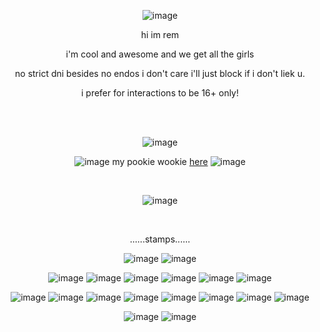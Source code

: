 <div align="center">
	
  ![image](https://64.media.tumblr.com/245fc7eb3367c37db6255973b0420039/ed80303f1c29123b-fb/s500x750/d24ab74fef797c5fa42872f2fd74e39d6b71ab35.gif)

  hi im rem

  i'm cool and awesome and we get all the girls


  no strict dni besides no endos i don't care i'll just block if i don't liek u.


  i prefer for interactions to be 16+ only!

<br><br>

![image](https://64.media.tumblr.com/8a3866b377e3574f7d215448f0e6e05d/ffb5953d6bd50863-f8/s2048x3072/bd48bb9067741bcd305d8f99487a441798645dd0.png) 

  ![image](https://64.media.tumblr.com/fad8bd0544a50085a1156580a68585e5/3b058a9e8494a6de-ef/s75x75_c1/6f3719051cfe8d1c0280e48a63928d4a9dc94819.gif) my pookie wookie [here](https://github.com/insecticidal) ![image](https://64.media.tumblr.com/fad8bd0544a50085a1156580a68585e5/3b058a9e8494a6de-ef/s75x75_c1/6f3719051cfe8d1c0280e48a63928d4a9dc94819.gif)

<br>

![image](https://64.media.tumblr.com/8a3866b377e3574f7d215448f0e6e05d/ffb5953d6bd50863-f8/s2048x3072/bd48bb9067741bcd305d8f99487a441798645dd0.png) 

<br> 

......stamps......

![image](https://64.media.tumblr.com/a2a7bebcb00171873483457743b40037/79d8b316934d24c3-e7/s100x200/fad681e9e223de88b796831758a1c28e3596b789.png) ![image](https://64.media.tumblr.com/25f34ce53f4d6970f0cf9483e9581f48/79d8b316934d24c3-ea/s100x200/7d6d5a4e734fe1c774fc51528d56a5404696453d.png)

![image](https://64.media.tumblr.com/a906ffa99c2421454a16e7dc0352305b/c937cea2bae71fd6-d1/s100x200/70f929d5d922adef60f81d4b2618619bab524fed.png) ![image](https://64.media.tumblr.com/74f671430cfd559b8acc2e4eb7721883/7c3dd077ed76e2f9-5d/s100x200/6b76991bef6b3b25de32b34f0e2ed0df8dd1b1ab.png) ![image](https://64.media.tumblr.com/c8ab9466dec32c2889059753a8584d69/7c3dd077ed76e2f9-8e/s100x200/e8fa114b36a10c812d16e6c86fc616b55e27871b.gifv) ![image](https://64.media.tumblr.com/4c9047d2aca459c32e39092e267f9ed4/7c3dd077ed76e2f9-2c/s100x200/148f0ab49fa0746ad84fec7056f6236c45bc0d07.png) ![image](https://64.media.tumblr.com/7727558d37aa33a0f5cfe7511de21197/0ff738aae3bed445-ee/s100x200/85a5ff883c53274a4cf31a196ca1aac56afcc2eb.png) ![image](https://64.media.tumblr.com/725d75399dfa2028a63a3d557245c670/0ff738aae3bed445-d7/s100x200/3f4d7e97ad1dda2998420739f7f8ccdd91af0597.png) 

![image](https://64.media.tumblr.com/2e4a07746e25dde82caad0cfa2bfd586/2be3d7b7e3b8925d-0f/s100x200/2b32c3c1d7c753f85969d982ab5b038bc12b709a.gif) ![image](https://64.media.tumblr.com/81aa99e18bb73c638b8312c799ab953e/f1413ef45abf2485-61/s100x200/0bd9497a3a804d70b4e48d2b53ddb984d21a72f7.png) ![image](https://64.media.tumblr.com/191d0333ad0c1453c62df6389da2e800/f1413ef45abf2485-f6/s100x200/c7172184bae332c2e1628f38a8440e13edb3c2aa.png) ![image](https://64.media.tumblr.com/96e69a036b4c2e84a464fe9ad41ae495/6f072ea04e7b6c72-db/s100x200/2fc6d547fa9d516036636e8c3a2b57b88f892f0e.gif) ![image](https://64.media.tumblr.com/4b5f3f9f3d23963618a8694302217833/c149cef108959384-be/s100x200/01dfc866612f7ff727a1d511eb4bcd8b38ebec95.png) ![image](https://64.media.tumblr.com/d354161bde254776cd69726de8225370/c149cef108959384-b3/s250x400/ab3f5504bba00931720c5bd55da47364b9e4f97c.jpg) ![image](https://64.media.tumblr.com/cf27a1e8c7dfcb51f370e4b5003b8e8d/c149cef108959384-c3/s100x200/e797c39cbf25a43d20e381060ab891303c5270f1.jpg) ![image](https://64.media.tumblr.com/e2cdf0a1c36db36fdf8fd05abe5738d5/87a0bfccc5446986-8c/s250x400/f31dcc2b52dec3be2c1012ad4a952ff65864c460.png)

![image](https://64.media.tumblr.com/ef9a203a92930f473e44a4bcb7c9cfeb/e4a0bbfbab0a44fe-7f/s100x200/8914b8d54834a504327416ffea1212a42fd910e5.gif) ![image](https://64.media.tumblr.com/9c5e42aa94c5388eba5f5f68b6d67196/e4a0bbfbab0a44fe-23/s100x200/cee6d4d05cabbcf296354e9c91994160c23a3316.png)
